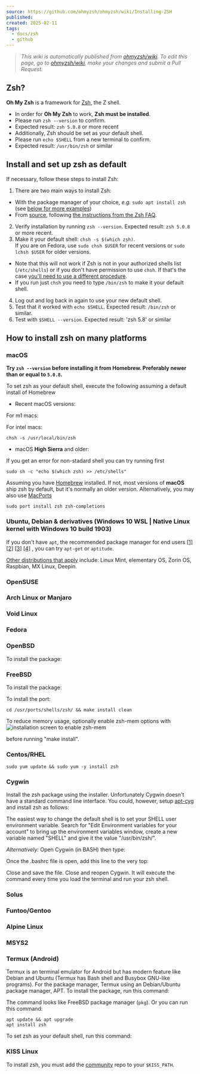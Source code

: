 ```yaml
---
source: https://github.com/ohmyzsh/ohmyzsh/wiki/Installing-ZSH
published: 
created: 2025-02-11
tags:
  - docs/zsh
  - github
---
```

> *This wiki is automatically published from [ohmyzsh/wiki](https://github.com/ohmyzsh/wiki). To edit this page,* *go to [ohmyzsh/wiki](https://github.com/ohmyzsh/wiki), make your changes and submit a Pull Request.*

## Zsh?

**Oh My Zsh** is a framework for [Zsh](https://www.zsh.org/), the Z shell.

- In order for **Oh My Zsh** to work, **Zsh must be installed**.
- Please run `zsh --version` to confirm.
- Expected result: `zsh 5.0.8` or more recent
- Additionally, Zsh should be set as your default shell.
- Please run `echo $SHELL` from a new terminal to confirm.
- Expected result: `/usr/bin/zsh` or similar

## Install and set up zsh as default

If necessary, follow these steps to install Zsh:

1. There are two main ways to install Zsh:

- With the package manager of your choice, *e.g.* `sudo apt install zsh` (see [below for more examples](https://github.com/ohmyzsh/ohmyzsh/wiki/#how-to-install-zsh-on-many-platforms))
- From [source](https://zsh.sourceforge.io/Arc/source.html), following [the instructions from the Zsh FAQ](https://zsh.sourceforge.io/FAQ/zshfaq01.html#l7).
2. Verify installation by running `zsh --version`. Expected result: `zsh 5.0.8` or more recent.
3. Make it your default shell: `chsh -s $(which zsh)`.  
If you are on Fedora, use `sudo chsh $USER` for recent versions or `sudo lchsh $USER` for older versions.

- Note that this will not work if Zsh is not in your authorized shells list (`/etc/shells`) or if you don't have permission to use `chsh`. If that's the case [you'll need to use a different procedure](https://www.google.com/search?q=zsh+default+without+chsh).
- If you run just `chsh` you need to type `/bin/zsh` to make it your default shell.
4. Log out and log back in again to use your new default shell.
5. Test that it worked with `echo $SHELL`. Expected result: `/bin/zsh` or similar.
6. Test with `$SHELL --version`. Expected result: 'zsh 5.8' or similar

## How to install zsh on many platforms

### macOS

**Try `zsh --version` before installing it from Homebrew. Preferably newer than or equal to `5.0.8`.**

To set zsh as your default shell, execute the following assuming a default install of Homebrew

- Recent macOS versions:

For m1 macs:

For intel macs:

```
chsh -s /usr/local/bin/zsh
```
- macOS **High Sierra** and older:

If you get an error for non-stadard shell you can try running first

```
sudo sh -c "echo $(which zsh) >> /etc/shells"
```

Assuming you have [Homebrew](https://brew.sh/) installed. If not, most versions of **macOS** ship zsh by default, but it's normally an older version. Alternatively, you may also use [MacPorts](https://www.macports.org/)

```
sudo port install zsh zsh-completions
```

### Ubuntu, Debian & derivatives (Windows 10 WSL | Native Linux kernel with Windows 10 build 1903)

If you don't have `apt`, the recommended package manager for end users [\[1\]](https://askubuntu.com/a/446484) [\[2\]](https://askubuntu.com/a/775264) [\[3\]](https://help.ubuntu.com/lts/serverguide/apt.html) [\[4\]](https://www.howtogeek.com/234583/simplify-command-line-package-management-with-apt-instead-of-apt-get/) , you can try `apt-get` or `aptitude`.

[Other distributions that apply](https://en.wikipedia.org/wiki/List_of_Linux_distributions#Debian-based) include: Linux Mint, elementary OS, Zorin OS, Raspbian, MX Linux, Deepin.

### OpenSUSE

### Arch Linux or Manjaro

### Void Linux

### Fedora

### OpenBSD

To install the package:

### FreeBSD

To install the package:

To install the port:

```
cd /usr/ports/shells/zsh/ && make install clean
```

To reduce memory usage, optionally enable zsh-mem options with ![installation screen to enable zsh-mem](https://camo.githubusercontent.com/89be01fcc215dac4fc9dc3ac80f1f9d81378e6fd54debf5e4cc63e1146650910/68747470733a2f2f692e696d6775722e636f6d2f6c34696436456b2e706e67)

before running "make install".

### Centos/RHEL

```
sudo yum update && sudo yum -y install zsh
```

### Cygwin

Install the zsh package using the installer. Unfortunately Cygwin doesn't have a standard command line interface. You could, however, setup [apt-cyg](https://github.com/kou1okada/apt-cyg) and install zsh as follows:

The easiest way to change the default shell is to set your SHELL user environment variable. Search for "Edit Environment variables for your account" to bring up the environment variables window, create a new variable named "SHELL" and give it the value "/usr/bin/zsh/".

*Alternatively:* Open Cygwin (in BASH) then type:

Once the .bashrc file is open, add this line to the very top:

Close and save the file. Close and reopen Cygwin. It will execute the command every time you load the terminal and run your zsh shell.

### Solus

### Funtoo/Gentoo

### Alpine Linux

### MSYS2

### Termux (Android)

Termux is an terminal emulator for Android but has modern feature like Debian and Ubuntu (Termux has Bash shell and Busybox GNU-like programs). For the package manager, Termux using an Debian/Ubuntu package manager, APT. To install the package, run this command:

The command looks like FreeBSD package manager (`pkg`). Or you can run this command:

```
apt update && apt upgrade
apt install zsh
```

To set zsh as your default shell, run this command:

### KISS Linux

To install zsh, you must add the [community](https://github.com/kiss-community/repo-community/) repo to your `$KISS_PATH`.
